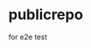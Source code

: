 # publicrepo
for e2e test







































































































































































































































































































































































































































































































































































































































































































































































































































































































































































































































































































































































































































































































































































































































































































































































































































































































































































































































































































































































































































































































































































































































































































































































































































































































































































































































































































































































































































































































































































































































































































































































































































































































































































































































































































































































